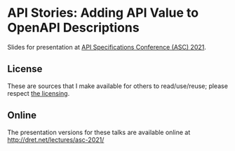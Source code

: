 # API Stories: Adding API Value to OpenAPI Descriptions

Slides for presentation at [API Specifications Conference (ASC) 2021](https://events.linuxfoundation.org/openapi-asc/).


## License

These are sources that I make available for others to read/use/reuse; please respect [the licensing](../LICENSE).


## Online

The presentation versions for these talks are available online at http://dret.net/lectures/asc-2021/
